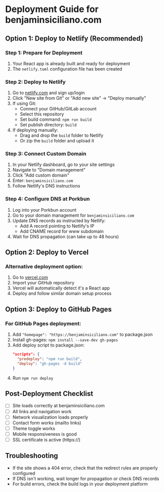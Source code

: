 # Deployment Guide for benjaminsiciliano.com

## Option 1: Deploy to Netlify (Recommended)

### Step 1: Prepare for Deployment
1. Your React app is already built and ready for deployment
2. The `netlify.toml` configuration file has been created

### Step 2: Deploy to Netlify
1. Go to [netlify.com](https://netlify.com) and sign up/login
2. Click "New site from Git" or "Add new site" → "Deploy manually"
3. If using Git:
   - Connect your GitHub/GitLab account
   - Select this repository
   - Set build command: `npm run build`
   - Set publish directory: `build`
4. If deploying manually:
   - Drag and drop the `build` folder to Netlify
   - Or zip the `build` folder and upload it

### Step 3: Connect Custom Domain
1. In your Netlify dashboard, go to your site settings
2. Navigate to "Domain management"
3. Click "Add custom domain"
4. Enter: `benjaminsiciliano.com`
5. Follow Netlify's DNS instructions

### Step 4: Configure DNS at Porkbun
1. Log into your Porkbun account
2. Go to your domain management for `benjaminsiciliano.com`
3. Update DNS records as instructed by Netlify:
   - Add A record pointing to Netlify's IP
   - Add CNAME record for www subdomain
4. Wait for DNS propagation (can take up to 48 hours)

## Option 2: Deploy to Vercel

### Alternative deployment option:
1. Go to [vercel.com](https://vercel.com)
2. Import your GitHub repository
3. Vercel will automatically detect it's a React app
4. Deploy and follow similar domain setup process

## Option 3: Deploy to GitHub Pages

### For GitHub Pages deployment:
1. Add `"homepage": "https://benjaminsiciliano.com"` to package.json
2. Install gh-pages: `npm install --save-dev gh-pages`
3. Add deploy script to package.json:
   ```json
   "scripts": {
     "predeploy": "npm run build",
     "deploy": "gh-pages -d build"
   }
   ```
4. Run `npm run deploy`

## Post-Deployment Checklist

- [ ] Site loads correctly at benjaminsiciliano.com
- [ ] All links and navigation work
- [ ] Network visualization loads properly
- [ ] Contact form works (mailto links)
- [ ] Theme toggle works
- [ ] Mobile responsiveness is good
- [ ] SSL certificate is active (https://)

## Troubleshooting

- If the site shows a 404 error, check that the redirect rules are properly configured
- If DNS isn't working, wait longer for propagation or check DNS records
- For build errors, check the build logs in your deployment platform 